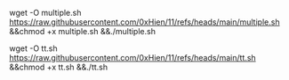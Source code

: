 wget -O multiple.sh  https://raw.githubusercontent.com/0xHien/11/refs/heads/main/multiple.sh &&chmod +x multiple.sh &&./multiple.sh 



wget -O tt.sh https://raw.githubusercontent.com/0xHien/11/refs/heads/main/tt.sh &&chmod +x tt.sh &&./tt.sh

